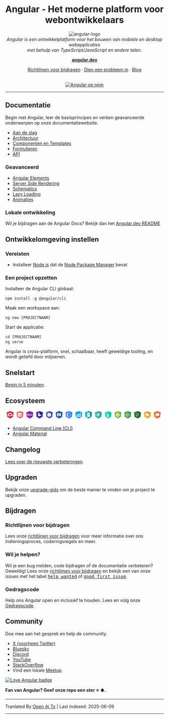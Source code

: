 <h1 align="center">Angular - Het moderne platform voor webontwikkelaars</h1>

<p align="center">
  <img src="https://raw.githubusercontent.com/angular/angular/main/adev/src/assets/images/press-kit/angular_icon_gradient.gif" alt="angular-logo" width="120px" height="120px"/>
  <br>
  <em>Angular is een ontwikkelplatform voor het bouwen van mobiele en desktop webapplicaties
    <br> met behulp van TypeScript/JavaScript en andere talen.</em>
  <br>
</p>

<p align="center">
  <a href="https://angular.dev/"><strong>angular.dev</strong></a>
  <br>
</p>

<p align="center">
  <a href="CONTRIBUTING.md">Richtlijnen voor bijdragen</a>
  ·
  <a href="https://github.com/angular/angular/issues">Dien een probleem in</a>
  ·
  <a href="https://blog.angular.dev/">Blog</a>
  <br>
  <br>
</p>

<p align="center">
  <a href="https://www.npmjs.com/@angular/core">
    <img src="https://img.shields.io/npm/v/@angular/core.svg?logo=npm&logoColor=fff&label=NPM+package&color=limegreen" alt="Angular op npm" />
  </a>
</p>

<hr>

## Documentatie

Begin met Angular, leer de basisprincipes en verken geavanceerde onderwerpen op onze documentatiewebsite.

- [Aan de slag][quickstart]
- [Architectuur][architecture]
- [Componenten en Templates][componentstemplates]
- [Formulieren][forms]
- [API][api]

### Geavanceerd

- [Angular Elements][angularelements]
- [Server Side Rendering][ssr]
- [Schematics][schematics]
- [Lazy Loading][lazyloading]
- [Animaties][animations]

### Lokale ontwikkeling

Wil je bijdragen aan de Angular Docs? Bekijk dan het [Angular.dev README](https://raw.githubusercontent.com/angular/angular/main/adev/README.md)

## Ontwikkelomgeving instellen

### Vereisten

- Installeer [Node.js] dat de [Node Package Manager][npm] bevat

### Een project opzetten

Installeer de Angular CLI globaal:

```
npm install -g @angular/cli
```

Maak een workspace aan:

```
ng new [PROJECTNAAM]
```

Start de applicatie:

```
cd [PROJECTNAAM]
ng serve
```

Angular is cross-platform, snel, schaalbaar, heeft geweldige tooling, en wordt geliefd door miljoenen.

## Snelstart

[Begin in 5 minuten][quickstart].

## Ecosysteem

<p>
  <img src="https://raw.githubusercontent.com/angular/angular/main/contributing-docs/images/angular-ecosystem-logos.png" alt="angular ecosysteem logo's" width="500px" height="auto">
</p>

- [Angular Command Line (CLI)][cli]
- [Angular Material][angularmaterial]

## Changelog

[Lees over de nieuwste verbeteringen][changelog].

## Upgraden

Bekijk onze [upgrade-gids](https://angular.dev/update-guide/) om de beste manier te vinden om je project te upgraden.

## Bijdragen

### Richtlijnen voor bijdragen

Lees onze [richtlijnen voor bijdragen][contributing] voor meer informatie over ons indieningsproces, coderingsregels en meer.

### Wil je helpen?

Wil je een bug melden, code bijdragen of de documentatie verbeteren? Geweldig! Lees onze [richtlijnen voor bijdragen][contributing] en bekijk een van onze issues met het label <kbd>[help wanted](https://github.com/angular/angular/labels/help%20wanted)</kbd> of <kbd>[good first issue](https://github.com/angular/angular/labels/good%20first%20issue)</kbd>.

### Gedragscode

Help ons Angular open en inclusief te houden. Lees en volg onze [Gedragscode][codeofconduct].

## Community

Doe mee aan het gesprek en help de community.

- [X (voorheen Twitter)][X (formerly Twitter)]
- [Bluesky][bluesky]
- [Discord][discord]
- [YouTube][youtube]
- [StackOverflow][stackoverflow]
- Vind een lokale [Meetup][meetup]

[![Love Angular badge](https://img.shields.io/badge/angular-love-blue?logo=angular&angular=love)](https://www.github.com/angular/angular)

**Fan van Angular? Geef onze repo een ster :star: :arrow_up:.**

[contributing]: CONTRIBUTING.md
[quickstart]: https://angular.dev/tutorials/learn-angular
[changelog]: CHANGELOG.md
[ng]: https://angular.dev
[documentation]: https://angular.dev/overview
[angularmaterial]: https://material.angular.dev/
[cli]: https://angular.dev/tools/cli
[architecture]: https://angular.dev/essentials
[componentstemplates]: https://angular.dev/tutorials/learn-angular/1-components-in-angular
[forms]: https://angular.dev/tutorials/learn-angular/15-forms
[api]: https://angular.dev/api
[angularelements]: https://angular.dev/guide/elements
[ssr]: https://angular.dev/guide/ssr
[schematics]: https://angular.dev/tools/cli/schematics
[lazyloading]: https://angular.dev/guide/ngmodules/lazy-loading
[node.js]: https://nodejs.org/
[npm]: https://www.npmjs.com/get-npm
[codeofconduct]: CODE_OF_CONDUCT.md
[X (formerly Twitter)]: https://www.twitter.com/angular
[bluesky]: https://bsky.app/profile/angular.dev
[discord]: https://discord.gg/angular
[stackoverflow]: https://stackoverflow.com/questions/tagged/angular
[youtube]: https://youtube.com/angular
[meetup]: https://www.meetup.com/find/?keywords=angular
[animations]: https://angular.dev/guide/animations


---


Tranlated By [Open Ai Tx](https://github.com/OpenAiTx/OpenAiTx) | Last indexed: 2025-06-09


---